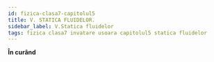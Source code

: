 ```yaml
---
id: fizica-clasa7-capitolul5
title: V. STATICA FLUIDELOR.
sidebar_label: V.Statica fluidelor
tags: fizica clasa7 invatare usoara capitolul5 statica fluidelor
---
```


**În curând**